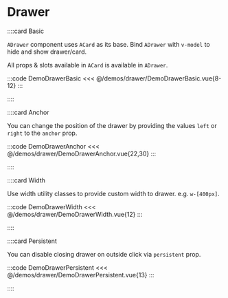 # Drawer

<!-- 👉 Basic -->
::::card Basic

`ADrawer` component uses `ACard` as its base. Bind `ADrawer` with `v-model` to hide and show drawer/card.

All props & slots available in `ACard` is available in `ADrawer`.

:::code DemoDrawerBasic
<<< @/demos/drawer/DemoDrawerBasic.vue{8-12}
:::

::::

<!-- 👉 Anchor -->
::::card Anchor

You can change the position of the drawer by providing the values `left` or `right` to the `anchor` prop.

:::code DemoDrawerAnchor
<<< @/demos/drawer/DemoDrawerAnchor.vue{22,30}
:::

::::

<!-- 👉 Width -->
::::card Width

Use width utility classes to provide custom width to drawer. e.g. `w-[400px]`.

:::code DemoDrawerWidth
<<< @/demos/drawer/DemoDrawerWidth.vue{12}
:::

::::

<!-- 👉 Persistent -->
::::card Persistent

You can disable closing drawer on outside click via `persistent` prop.

:::code DemoDrawerPersistent
<<< @/demos/drawer/DemoDrawerPersistent.vue{13}
:::

::::
